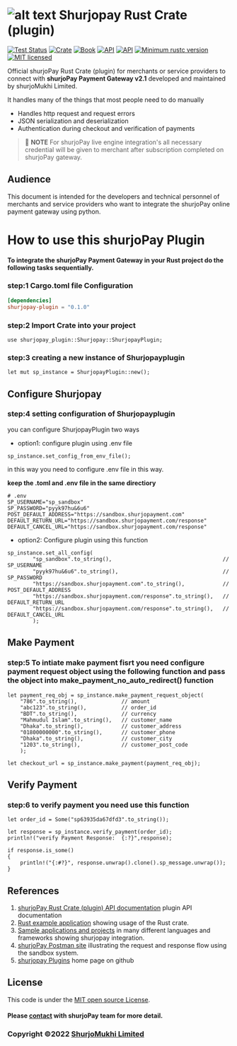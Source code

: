 # ![alt text](https://shurjopay.com.bd/dev/images/shurjoPay.png) Shurjopay Rust Crate (plugin)

[![Test Status](https://github.com/rust-random/rand/workflows/Tests/badge.svg?event=push)]()
[![Crate](https://img.shields.io/crates/v/rand.svg)](https://crates.io/crates/shurjopay-plugin)
[![Book](https://img.shields.io/badge/book-master-yellow.svg)](https://github.com/shurjopay-plugins/shurjopay-plugin)
[![API](https://img.shields.io/badge/api-master-yellow.svg)](https://docs.rs/shurjopay-plugin)
[![API](https://docs.rs/rand/badge.svg)](https://docs.rs/shurjopay-plugin)
[![Minimum rustc version](https://img.shields.io/badge/rustc-1.51+-lightgray.svg)](https://www.rust-lang.org/)
[![MIT licensed](https://img.shields.io/badge/license-MIT-blue.svg)](./LICENSE)


Official shurjoPay Rust Crate (plugin) for merchants or service providers to connect with **shurjoPay Payment Gateway v2.1** developed and maintained by shurjoMukhi Limited.

It handles many of the things that most people need to do manually

- Handles http request and request errors
- JSON serialization and deserialization
- Authentication during checkout and verification of payments

> 📝 **NOTE** For shurjoPay live engine integration's all necessary credential will be given to merchant after subscription completed on shurjoPay gateway.


## Audience

This document is intended for the developers and technical personnel of merchants and service providers who want to integrate the shurjoPay online payment gateway using python.

# How to use this shurjoPay Plugin

#### To integrate the shurjoPay Payment Gateway in your Rust project do the following tasks sequentially.

### step:1  Cargo.toml file Configuration

```toml
[dependencies]
shurjopay-plugin = "0.1.0"
```

### step:2  Import Crate into your project
```
use shurjopay_plugin::Shurjopay::ShurjopayPlugin;
```
### step:3  creating a new instance of Shurjopayplugin
```
let mut sp_instance = ShurjopayPlugin::new();
```
## Configure Shurjopay  
### step:4  setting configuration of Shurjopayplugin

you can configure ShurjopayPlugin two ways

* option1: configure plugin using .env file
```
sp_instance.set_config_from_env_file();
```
in this way you need to configure .env file in this way.

**keep the .toml and .env file in the same directiory** 

```
# .env
SP_USERNAME="sp_sandbox"
SP_PASSWORD="pyyk97hu&6u6"
POST_DEFAULT_ADDRESS="https://sandbox.shurjopayment.com"
DEFAULT_RETURN_URL="https://sandbox.shurjopayment.com/response"
DEFAULT_CANCEL_URL="https://sandbox.shurjopayment.com/response"
```


* option2: Configure plugin using this function
```
sp_instance.set_all_config(
        "sp_sandbox".to_string(),                                   // SP_USERNAME
        "pyyk97hu&6u6".to_string(),                                 // SP_PASSWORD
        "https://sandbox.shurjopayment.com".to_string(),            // POST_DEFAULT_ADDRESS
        "https://sandbox.shurjopayment.com/response".to_string(),   // DEFAULT_RETURN_URL
        "https://sandbox.shurjopayment.com/response".to_string(),   // DEFAULT_CANCEL_URL
        );
```


## Make Payment
### step:5 To intiate make payment fisrt you need configure payment request object using the following function and pass the object into make_payment_no_auto_redirect() function
```
let payment_req_obj = sp_instance.make_payment_request_object(
    "786".to_string(),              // amount
    "abc123".to_string(),           // order_id
    "BDT".to_string(),              // currency
    "Mahmudul Islam".to_string(),   // customer_name
    "Dhaka".to_string(),            // customer_address
    "01800000000".to_string(),      // customer_phone
    "Dhaka".to_string(),            // customer_city
    "1203".to_string(),             // customer_post_code
    );
```

```
let checkout_url = sp_instance.make_payment(payment_req_obj); 
```


## Verify Payment
### step:6 to verify payment you need use this function
```
let order_id = Some("sp63935da67dfd3".to_string());

let response = sp_instance.verify_payment(order_id);
println!("verify Payment Response:  {:?}",response);

if response.is_some()
{
    println!("{:#?}", response.unwrap().clone().sp_message.unwrap());
}
```

## References
1. [shurjoPay Rust Crate (plugin) API documentation](https://docs.rs/sp-plugin-rust) plugin API documentation
2. [Rust example application](https://github.com/shurjopay-plugins/sp-plugin-usage-examples/tree/dev/rust-app-rust-plugin) showing usage of the Rust crate.
3. [Sample applications and projects](https://github.com/shurjopay-plugins/sp-plugin-usage-examples) in many different languages and frameworks showing shurjopay integration.
4. [shurjoPay Postman site](https://documenter.getpostman.com/view/6335853/U16dS8ig) illustrating the request and response flow using the sandbox system.
5. [shurjopay Plugins](https://github.com/shurjopay-plugins) home page on github


## License
This code is under the [MIT open source License](LICENSE).
#### Please [contact](https://shurjopay.com.bd/#contacts) with shurjoPay team for more detail.
### Copyright ©️2022 [ShurjoMukhi Limited](https://shurjopay.com.bd/)
